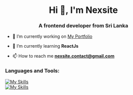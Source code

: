 <h1 align="center">Hi 👋, I'm Nexsite</h1>
<h3 align="center">A frontend developer from Sri Lanka</h3>

- 🔭 I’m currently working on [My Portfolio](not-found)

- 🌱 I’m currently learning **ReactJs**

- 📫 How to reach me **nexsite.contact@gmail.com**

<p align="center">
<h3>Languages and Tools:</h3>
  
[![My Skills](https://skillicons.dev/icons?i=js,html,css,react)](https://skillicons.dev) <br>
[![My Skills](https://skillicons.dev/icons?i=vscode,git,photoshop,cloudflare)](https://skillicons.dev)

</p>
